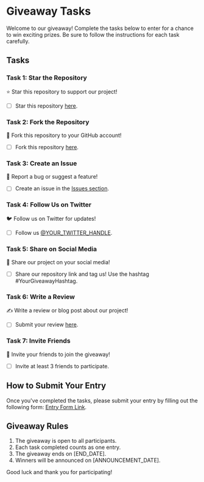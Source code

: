# Giveaway Tasks

Welcome to our giveaway! Complete the tasks below to enter for a chance to win exciting prizes. Be sure to follow the instructions for each task carefully.

## Tasks

### Task 1: Star the Repository
⭐️ Star this repository to support our project!

- [ ] Star this repository [here](https://github.com/mrgodswill100/YOUR_REPOSITORY_NAME).

### Task 2: Fork the Repository
🍴 Fork this repository to your GitHub account!

- [ ] Fork this repository [here](https://github.com/mrgodswill1/YOUR_REPOSITORY_NAME/fork).

### Task 3: Create an Issue
🐛 Report a bug or suggest a feature!

- [ ] Create an issue in the [Issues section](https://github.com/mrgodswill100/YOUR_REPOSITORY_NAME/issues).

### Task 4: Follow Us on Twitter
🐦 Follow us on Twitter for updates!

- [ ] Follow us [@YOUR_TWITTER_HANDLE](https://twitter.com/@drealchima).

### Task 5: Share on Social Media
📣 Share our project on your social media!

- [ ] Share our repository link and tag us! Use the hashtag #YourGiveawayHashtag.

### Task 6: Write a Review
✍️ Write a review or blog post about our project!

- [ ] Submit your review [here](YOUR_REVIEW_LINK).

### Task 7: Invite Friends
👥 Invite your friends to join the giveaway!

- [ ] Invite at least 3 friends to participate.

## How to Submit Your Entry

Once you've completed the tasks, please submit your entry by filling out the following form: [Entry Form Link](YOUR_ENTRY_FORM_LINK).

## Giveaway Rules

1. The giveaway is open to all participants.
2. Each task completed counts as one entry.
3. The giveaway ends on [END_DATE].
4. Winners will be announced on [ANNOUNCEMENT_DATE].

Good luck and thank you for participating!

